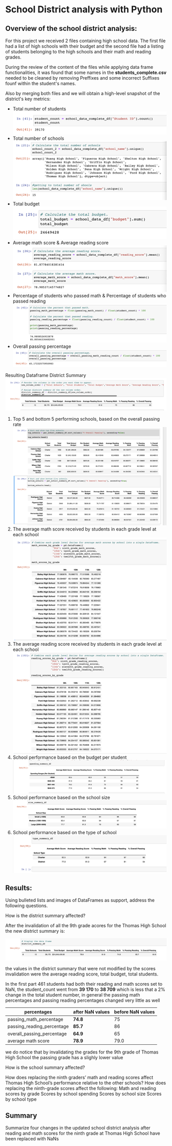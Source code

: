# School District analysis with Python #

## Overview of the school district analysis: ##

For this project we received 2 files containing high school data. The first file had a list of high schools with their budget and the second file had a listing of students belonging to the high schools and their math and reading grades.

During the review of the content of the files while applying data frame functionalities, it was found that some names in the **students_complete.csv** needed to be cleaned by removing Preffixes and some incorrect Suffixes founf within the student's names.

Also by merging both files and we will obtain a high-level snapshot of the district's key metrics:

- Total number of students
![](/Images/totalStudentCount.png)
- Total number of schools
![](/Images/totalSchoolsCount.png)
- Total budget
![](/Images/totalBudget.png)
- Average math score & Average reading score
![](/Images/averageScores.png)
- Percentage of students who passed math & Percentage of students who passed reading
![](/Images/percentagesMathReading.png)
- Overall passing percentage
![](/Images/overallPercentage.png)

Resulting Dataframe District Summary
![](/Images/districtSummary.png)


1. Top 5 and bottom 5 performing schools, based on the overall passing rate
![](/Images/TopAndBottom.png)
2. The average math score received by students in each grade level at each school
![](/Images/averageMathByGrade.png)
3. The average reading score received by students in each grade level at each school
![](/Images/averageReadByGrade.png)
4. School performance based on the budget per student
![](/Images/performanceBudget.png)
5. School performance based on the school size 
![](/Images/performanceSize.png)
6. School performance based on the type of school
![](/Images/performanceType.png)

## Results: ##

Using bulleted lists and images of DataFrames as support, address the following questions.

How is the district summary affected?

After the invalidation of all the 9th grade acores for the Thomas High School
the new district summary is:

![](/Images/newDistrictSummary.png)

the values in the district summary that were not modified by the scores invalidation were the average reading score, total budget, total students.

In the first part 461 students had both their reading and math scores set to NaN, the student_count went from **39 170** to **38 709** which is less that a 2% change in the total student number, in general the passing math percentages and passing reading percentages changed very little as well

percentages   | after NaN values | before NaN values
------------- | ------------- | -------------
passing_math_percentage  | **74.8**  | 75
passing_reading_percentage  | **85.7** | 86
overall_passing_percentage | **64.9**| 65
average math score | **78.9** | 79.0


 we do notice that by invalidating the grades for the 9th grade of Thomas High School the passing grade has a slighly lower value


How is the school summary affected?

How does replacing the ninth graders’ math and reading scores affect Thomas High School’s performance relative to the other schools?
How does replacing the ninth-grade scores affect the following:
Math and reading scores by grade
Scores by school spending
Scores by school size
Scores by school type

## Summary ##

 Summarize four changes in the updated school district analysis after reading and math scores for the ninth grade at Thomas High School have been replaced with NaNs




```
```

